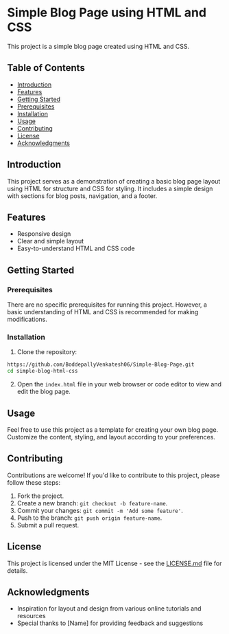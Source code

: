 # Simple Blog Page using HTML and CSS

This project is a simple blog page created using HTML and CSS.

## Table of Contents

- [Introduction](#introduction)
- [Features](#features)
- [Getting Started](#getting-started)
- [Prerequisites](#prerequisites)
- [Installation](#installation)
- [Usage](#usage)
- [Contributing](#contributing)
- [License](#license)
- [Acknowledgments](#acknowledgments)

## Introduction

This project serves as a demonstration of creating a basic blog page layout using HTML for structure and CSS for styling. It includes a simple design with sections for blog posts, navigation, and a footer.

## Features

- Responsive design
- Clear and simple layout
- Easy-to-understand HTML and CSS code

## Getting Started

### Prerequisites

There are no specific prerequisites for running this project. However, a basic understanding of HTML and CSS is recommended for making modifications.

### Installation

1. Clone the repository:

```bash
https://github.com/BoddepallyVenkatesh06/Simple-Blog-Page.git
cd simple-blog-html-css
```

2. Open the `index.html` file in your web browser or code editor to view and edit the blog page.

## Usage

Feel free to use this project as a template for creating your own blog page. Customize the content, styling, and layout according to your preferences.

## Contributing

Contributions are welcome! If you'd like to contribute to this project, please follow these steps:

1. Fork the project.
2. Create a new branch: `git checkout -b feature-name`.
3. Commit your changes: `git commit -m 'Add some feature'`.
4. Push to the branch: `git push origin feature-name`.
5. Submit a pull request.

## License

This project is licensed under the MIT License - see the [LICENSE.md](LICENSE.md) file for details.

## Acknowledgments

- Inspiration for layout and design from various online tutorials and resources
- Special thanks to [Name] for providing feedback and suggestions
